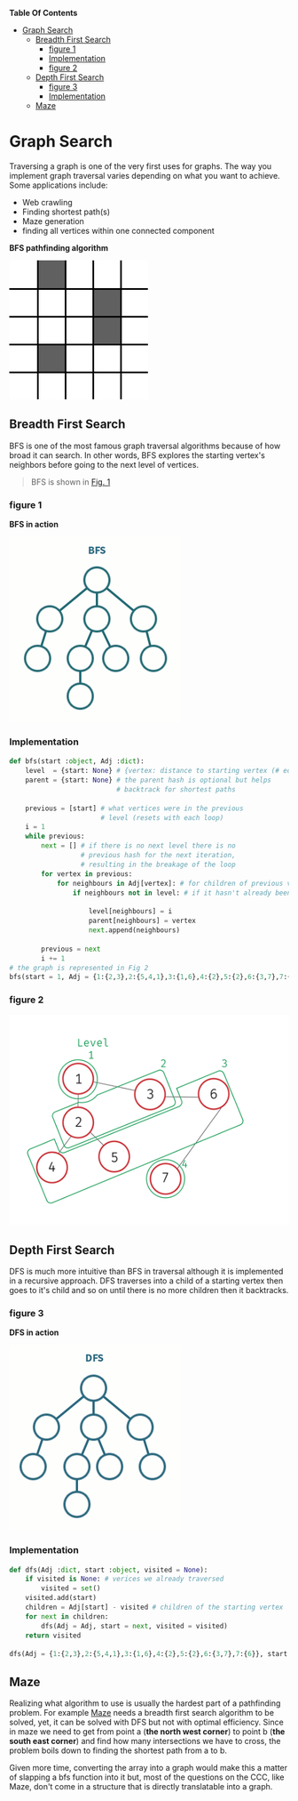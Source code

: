 **Table Of Contents**
<!-- TOC -->

- [Graph Search](#graph-search)
    - [Breadth First Search](#breadth-first-search)
        - [figure 1](#figure-1)
        - [Implementation](#implementation)
        - [figure 2](#figure-2)
    - [Depth First Search](#depth-first-search)
        - [figure 3](#figure-3)
        - [Implementation](#implementation-1)
    - [Maze](#maze)

<!-- /TOC -->

# Graph Search
Traversing a graph is one of the very first uses for graphs. The way you implement graph traversal varies depending on what you want to achieve. Some applications include:
+ Web crawling
+ Finding shortest path(s)
+ Maze generation
+ finding all vertices within one connected component

**BFS pathfinding algorithm**

![](Images/gif1.gif)
## Breadth First Search
BFS is one of the most famous graph traversal algorithms because of how broad it can search. In other words, BFS explores the starting vertex's neighbors before going to the next level of vertices.
> BFS is shown in [Fig. 1](###figure-1)

### figure 1
**BFS in action**

![](Images/gif2.gif)

### Implementation
```python
def bfs(start :object, Adj :dict):
    level  = {start: None} # {vertex: distance to starting vertex (# edges)}
    parent = {start: None} # the parent hash is optional but helps
                           # backtrack for shortest paths

    previous = [start] # what vertices were in the previous
                       # level (resets with each loop)
    i = 1
    while previous:
        next = [] # if there is no next level there is no
                  # previous hash for the next iteration,
                  # resulting in the breakage of the loop
        for vertex in previous:
            for neighbours in Adj[vertex]: # for children of previous vertices
                if neighbours not in level: # if it hasn't already been traversed

                    level[neighbours] = i
                    parent[neighbours] = vertex
                    next.append(neighbours)

        previous = next
        i += 1
# the graph is represented in Fig 2
bfs(start = 1, Adj = {1:{2,3},2:{5,4,1},3:{1,6},4:{2},5:{2},6:{3,7},7:{6}})
```

### figure 2
![](Images/img5.png)

## Depth First Search
DFS is much more intuitive than BFS in traversal although it is implemented in a recursive approach.
DFS traverses into a child of a starting vertex then goes to it's child and so on until there is no more children then it backtracks.

### figure 3
**DFS in action**

![](Images/gif3.gif)

### Implementation
```python
def dfs(Adj :dict, start :object, visited = None):
    if visited is None: # verices we already traversed
        visited = set()
    visited.add(start)
    children = Adj[start] - visited # children of the starting vertex
    for next in children:
        dfs(Adj = Adj, start = next, visited = visited)
    return visited

dfs(Adj = {1:{2,3},2:{5,4,1},3:{1,6},4:{2},5:{2},6:{3,7},7:{6}}, start = 1)
```

## Maze
Realizing what algorithm to use is usually the hardest part of a pathfinding problem. For example [Maze](http://wcipeg.com/problem/ccc08s3) needs a breadth first search algorithm to be solved, yet, it can be solved with DFS but not with optimal efficiency. Since in maze we need to get from point a (**the north west corner**) to point b (**the south east corner**) and find how many intersections we have to cross, the problem boils down to finding the shortest path from a to b.
<!--
```python
for i in range(int(input())):
    row  = int(input())
    col  = int(input())
    pizzaMap = [] # The char map

    for j in range(row):
        pizzaMap.append(input())

    possPaths = [(0,0,1)] # tuples of (x, y, intersections)
    traversed = []

    # symbol being (0,0) mapped to the points you can add to it
    moves = {
             '+':[(1,0),(-1,0),(0,1),(0,-1)], # N S E W
             '|':[(0,1),(0,-1)], # N S
             '-':[(1,0),(-1,0)]  # E W
            }

    while True:
        if len(possPaths) == 0: # if Im blocked and can't traverse
            print (-1)
            break

        x,y,intersections = possPaths.pop(0)
        if (x == -1 or x == col) or (y == -1 or y == row):
            continue

        if pizzaMap[y][x] == '*':
            continue

        if (x,y) in traversed:
            continue

        if (x,y) == (col-1,row-1): # we are at the south-east
            # print (intersections)
            break


        traversed.append((x,y))
        symbol = pizzaMap[y][x]

        for (dx,dy) in moves[symbol]: # adding the possibilities
            possPaths.append((x+dx, y+dy, intersections+1))
        print (possPaths)
```
-->
Given more time, converting the array into a graph would make this a matter of slapping a bfs function into it but, most of the questions on the CCC, like Maze, don't come in a structure that is directly translatable into a graph.